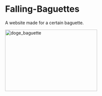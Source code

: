 # Falling-Baguettes
A website made for a certain baguette.

<img src="https://user-images.githubusercontent.com/95571996/212352997-d61ebcdd-b785-4064-a6c1-3b8ff1941bda.png" alt="doge_baguette" width="300" height="200">
